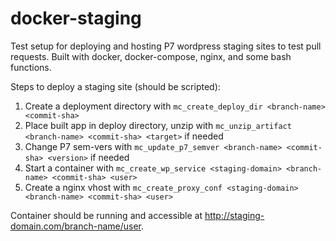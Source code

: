 # docker-staging

Test setup for deploying and hosting P7 wordpress staging sites to test pull requests. Built with docker, docker-compose, nginx, and some bash functions.

Steps to deploy a staging site (should be scripted):

1. Create a deployment directory with `mc_create_deploy_dir <branch-name> <commit-sha>`
2. Place built app in deploy directory, unzip with `mc_unzip_artifact <branch-name> <commit-sha> <target>` if needed
3. Change P7 sem-vers with `mc_update_p7_semver <branch-name> <commit-sha> <version>` if needed
4. Start a container with `mc_create_wp_service <staging-domain> <branch-name> <commit-sha> <user>`
5. Create a nginx vhost with `mc_create_proxy_conf <staging-domain> <branch-name> <commit-sha> <user>`

Container should be running and accessible at http://staging-domain.com/branch-name/user.
